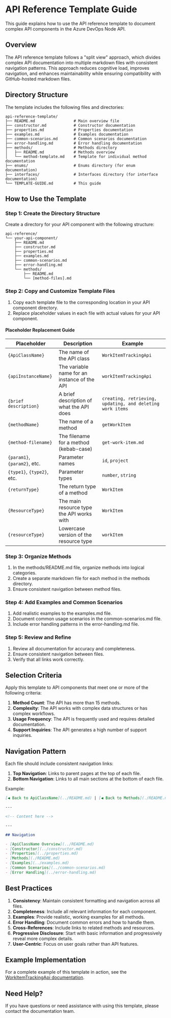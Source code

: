 # API Reference Template Guide

This guide explains how to use the API reference template to document complex API components in the Azure DevOps Node API.

## Overview

The API reference template follows a "split view" approach, which divides complex API documentation into multiple markdown files with consistent navigation patterns. This approach reduces cognitive load, improves navigation, and enhances maintainability while ensuring compatibility with GitHub-hosted markdown files.

## Directory Structure

The template includes the following files and directories:

```
api-reference-template/
├── README.md                 # Main overview file
├── constructor.md            # Constructor documentation
├── properties.md             # Properties documentation
├── examples.md               # Examples documentation
├── common-scenarios.md       # Common scenarios documentation
├── error-handling.md         # Error handling documentation
├── methods/                  # Methods directory
│   ├── README.md             # Methods overview
│   └── method-template.md    # Template for individual method documentation
├── enums/                    # Enums directory (for enum documentation)
├── interfaces/               # Interfaces directory (for interface documentation)
└── TEMPLATE-GUIDE.md         # This guide
```

## How to Use the Template

### Step 1: Create the Directory Structure

Create a directory for your API component with the following structure:

```
api-reference/
└── your-api-component/
    ├── README.md
    ├── constructor.md
    ├── properties.md
    ├── examples.md
    ├── common-scenarios.md
    ├── error-handling.md
    └── methods/
        ├── README.md
        └── [method-files].md
```

### Step 2: Copy and Customize Template Files

1. Copy each template file to the corresponding location in your API component directory.
2. Replace placeholder values in each file with actual values for your API component.

#### Placeholder Replacement Guide

| Placeholder | Description | Example |
|-------------|-------------|---------|
| `{ApiClassName}` | The name of the API class | `WorkItemTrackingApi` |
| `{apiInstanceName}` | The variable name for an instance of the API | `workItemTrackingApi` |
| `{brief description}` | A brief description of what the API does | `creating, retrieving, updating, and deleting work items` |
| `{methodName}` | The name of a method | `getWorkItem` |
| `{method-filename}` | The filename for a method (kebab-case) | `get-work-item.md` |
| `{param1}`, `{param2}`, etc. | Parameter names | `id`, `project` |
| `{type1}`, `{type2}`, etc. | Parameter types | `number`, `string` |
| `{returnType}` | The return type of a method | `WorkItem` |
| `{ResourceType}` | The main resource type the API works with | `WorkItem` |
| `{resourceType}` | Lowercase version of the resource type | `workItem` |

### Step 3: Organize Methods

1. In the methods/README.md file, organize methods into logical categories.
2. Create a separate markdown file for each method in the methods directory.
3. Ensure consistent navigation between method files.

### Step 4: Add Examples and Common Scenarios

1. Add realistic examples to the examples.md file.
2. Document common usage scenarios in the common-scenarios.md file.
3. Include error handling patterns in the error-handling.md file.

### Step 5: Review and Refine

1. Review all documentation for accuracy and completeness.
2. Ensure consistent navigation between files.
3. Verify that all links work correctly.

## Selection Criteria

Apply this template to API components that meet one or more of the following criteria:

1. **Method Count**: The API has more than 15 methods.
2. **Complexity**: The API works with complex data structures or has complex workflows.
3. **Usage Frequency**: The API is frequently used and requires detailed documentation.
4. **Support Inquiries**: The API generates a high number of support inquiries.

## Navigation Pattern

Each file should include consistent navigation links:

1. **Top Navigation**: Links to parent pages at the top of each file.
2. **Bottom Navigation**: Links to all main sections at the bottom of each file.

Example:
```markdown
[◀ Back to ApiClassName](../README.md) | [◀ Back to Methods](./README.md)

---

<!-- Content here -->

---

## Navigation

- [ApiClassName Overview](../README.md)
- [Constructor](../constructor.md)
- [Properties](../properties.md)
- [Methods](./README.md)
- [Examples](../examples.md)
- [Common Scenarios](../common-scenarios.md)
- [Error Handling](../error-handling.md)
```

## Best Practices

1. **Consistency**: Maintain consistent formatting and navigation across all files.
2. **Completeness**: Include all relevant information for each component.
3. **Examples**: Provide realistic, working examples for all methods.
4. **Error Handling**: Document common errors and how to handle them.
5. **Cross-References**: Include links to related methods and resources.
6. **Progressive Disclosure**: Start with basic information and progressively reveal more complex details.
7. **User-Centric**: Focus on user goals rather than API features.

## Example Implementation

For a complete example of this template in action, see the [WorkItemTrackingApi documentation](../../api-reference/work-item-tracking/).

## Need Help?

If you have questions or need assistance with using this template, please contact the documentation team. 
